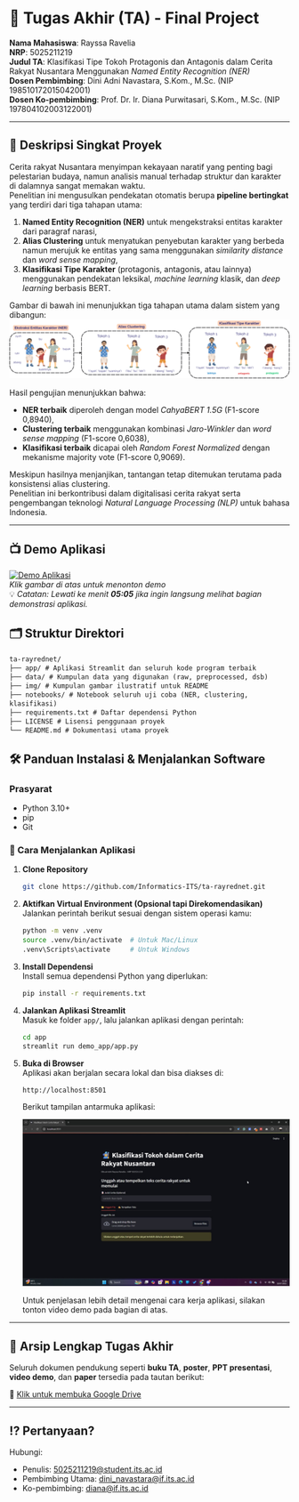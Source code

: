 # 🏁 Tugas Akhir (TA) - Final Project

**Nama Mahasiswa**: Rayssa Ravelia  
**NRP**: 5025211219  
**Judul TA**: Klasifikasi Tipe Tokoh Protagonis dan Antagonis dalam Cerita Rakyat Nusantara Menggunakan *Named Entity Recognition (NER)*  
**Dosen Pembimbing**: Dini Adni Navastara, S.Kom., M.Sc. (NIP 198510172015042001)  
**Dosen Ko-pembimbing**: Prof. Dr. Ir. Diana Purwitasari, S.Kom., M.Sc. (NIP 197804102003122001)

---

## 📝 Deskripsi Singkat Proyek

Cerita rakyat Nusantara menyimpan kekayaan naratif yang penting bagi pelestarian budaya, namun analisis manual terhadap struktur dan karakter di dalamnya sangat memakan waktu.  
Penelitian ini mengusulkan pendekatan otomatis berupa **pipeline bertingkat** yang terdiri dari tiga tahapan utama:

1. **Named Entity Recognition (NER)** untuk mengekstraksi entitas karakter dari paragraf narasi,
2. **Alias Clustering** untuk menyatukan penyebutan karakter yang berbeda namun merujuk ke entitas yang sama menggunakan *similarity distance* dan *word sense mapping*,
3. **Klasifikasi Tipe Karakter** (protagonis, antagonis, atau lainnya) menggunakan pendekatan leksikal, *machine learning* klasik, dan *deep learning* berbasis BERT.

Gambar di bawah ini menunjukkan tiga tahapan utama dalam sistem yang dibangun:
![Ilustrasi Tahapan Modular](img/tahapan_modular.png)

Hasil pengujian menunjukkan bahwa:
- **NER terbaik** diperoleh dengan model *CahyaBERT 1.5G* (F1-score 0,8940),
- **Clustering terbaik** menggunakan kombinasi *Jaro-Winkler* dan *word sense mapping* (F1-score 0,6038),
- **Klasifikasi terbaik** dicapai oleh *Random Forest Normalized* dengan mekanisme majority vote (F1-score 0,9069).

Meskipun hasilnya menjanjikan, tantangan tetap ditemukan terutama pada konsistensi alias clustering.  
Penelitian ini berkontribusi dalam digitalisasi cerita rakyat serta pengembangan teknologi *Natural Language Processing (NLP)* untuk bahasa Indonesia.

---

## 📺 Demo Aplikasi  

[![Demo Aplikasi](https://i.ytimg.com/vi/wO6AzzGSVq0/maxresdefault.jpg)](https://www.youtube.com/watch?v=wO6AzzGSVq0)  
*Klik gambar di atas untuk menonton demo*  
💡 *Catatan: Lewati ke menit **05:05** jika ingin langsung melihat bagian demonstrasi aplikasi.*

## 🗂️ Struktur Direktori
```
ta-rayrednet/
├── app/ # Aplikasi Streamlit dan seluruh kode program terbaik
├── data/ # Kumpulan data yang digunakan (raw, preprocessed, dsb)
├── img/ # Kumpulan gambar ilustratif untuk README
├── notebooks/ # Notebook seluruh uji coba (NER, clustering, klasifikasi)
├── requirements.txt # Daftar dependensi Python
├── LICENSE # Lisensi penggunaan proyek
└── README.md # Dokumentasi utama proyek
```

## 🛠 Panduan Instalasi & Menjalankan Software  

### Prasyarat  
- Python 3.10+
- pip
- Git

### 🚀 Cara Menjalankan Aplikasi
1. **Clone Repository**  
   ```bash
   git clone https://github.com/Informatics-ITS/ta-rayrednet.git
   ```
2. **Aktifkan Virtual Environment (Opsional tapi Direkomendasikan)**  
   Jalankan perintah berikut sesuai dengan sistem operasi kamu:
   ```bash
   python -m venv .venv
   source .venv/bin/activate  # Untuk Mac/Linux
   .venv\Scripts\activate     # Untuk Windows
   ```
3. **Install Dependensi**  
   Install semua dependensi Python yang diperlukan:
   ```bash
   pip install -r requirements.txt
   ```
4. **Jalankan Aplikasi Streamlit**  
   Masuk ke folder `app/`, lalu jalankan aplikasi dengan perintah:
   ```bash
   cd app
   streamlit run demo_app/app.py
   ```
5. **Buka di Browser**  
   Aplikasi akan berjalan secara lokal dan bisa diakses di:
   ```arduino
   http://localhost:8501
   ```
   
   Berikut tampilan antarmuka aplikasi:

   ![Tampilan UI Aplikasi](img/tampilan_ui.jpeg)

   Untuk penjelasan lebih detail mengenai cara kerja aplikasi, silakan tonton video demo pada bagian di atas.

---

## 📎 Arsip Lengkap Tugas Akhir
Seluruh dokumen pendukung seperti **buku TA**, **poster**, **PPT presentasi**, **video demo**, dan **paper** tersedia pada tautan berikut:

📂 [Klik untuk membuka Google Drive](https://drive.google.com/drive/folders/1nJVvCZKzHXihnpvzIRRnbumvIfKEHKg2?usp=drive_link)

---

## ⁉️ Pertanyaan?

Hubungi:
- Penulis: [5025211219@student.its.ac.id](mailto:5025211219@student.its.ac.id)
- Pembimbing Utama: [dini_navastara@if.its.ac.id](mailto:dini_navastara@if.its.ac.id)
- Ko-pembimbing: [diana@if.its.ac.id](mailto:diana@if.its.ac.id)
